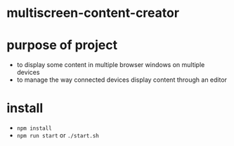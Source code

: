 # multiscreen-content-creator

# purpose of project

- to display some content in multiple browser windows on multiple devices
- to manage the way connected devices display content through an editor

# install

- `npm install`
- `npm run start` or `./start.sh`
